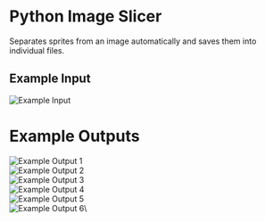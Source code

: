 # Python Image Slicer
Separates sprites from an image automatically and saves them into individual files.


## Example Input

![Example Input](https://imgur.com/5PArrA2.png)

# Example Outputs

![Example Output 1](https://i.imgur.com/cNm5Trx.png)\
![Example Output 2](https://imgur.com/UCf1ZDP.png)\
![Example Output 3](https://imgur.com/hzAPd9g.png)\
![Example Output 4](https://imgur.com/DO8PRA0.png)\
![Example Output 5](https://imgur.com/y7Mdz6f.png)\
![Example Output 6](https://imgur.com/MrVjiNJ.png)\
